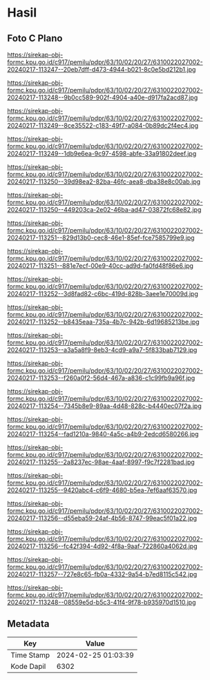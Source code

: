 # Hasil

## Foto C Plano

https://sirekap-obj-formc.kpu.go.id/c917/pemilu/pdpr/63/10/02/20/27/6310022027002-20240217-113247--20eb7dff-d473-4944-b021-8c0e5bd212b1.jpg

https://sirekap-obj-formc.kpu.go.id/c917/pemilu/pdpr/63/10/02/20/27/6310022027002-20240217-113248--9b0cc589-902f-4904-a40e-d917fa2acd87.jpg

https://sirekap-obj-formc.kpu.go.id/c917/pemilu/pdpr/63/10/02/20/27/6310022027002-20240217-113249--8ce35522-c183-49f7-a084-0b89dc2f4ec4.jpg

https://sirekap-obj-formc.kpu.go.id/c917/pemilu/pdpr/63/10/02/20/27/6310022027002-20240217-113249--1db9e6ea-9c97-4598-abfe-33a91802deef.jpg

https://sirekap-obj-formc.kpu.go.id/c917/pemilu/pdpr/63/10/02/20/27/6310022027002-20240217-113250--39d98ea2-82ba-46fc-aea8-dba38e8c00ab.jpg

https://sirekap-obj-formc.kpu.go.id/c917/pemilu/pdpr/63/10/02/20/27/6310022027002-20240217-113250--449203ca-2e02-46ba-ad47-03872fc68e82.jpg

https://sirekap-obj-formc.kpu.go.id/c917/pemilu/pdpr/63/10/02/20/27/6310022027002-20240217-113251--829d13b0-cec8-46e1-85ef-fce7585799e9.jpg

https://sirekap-obj-formc.kpu.go.id/c917/pemilu/pdpr/63/10/02/20/27/6310022027002-20240217-113251--881e7ecf-00e9-40cc-ad9d-fa0fd48f86e6.jpg

https://sirekap-obj-formc.kpu.go.id/c917/pemilu/pdpr/63/10/02/20/27/6310022027002-20240217-113252--3d8fad82-c6bc-419d-828b-3aee1e70009d.jpg

https://sirekap-obj-formc.kpu.go.id/c917/pemilu/pdpr/63/10/02/20/27/6310022027002-20240217-113252--b8435eaa-735a-4b7c-942b-6d19685213be.jpg

https://sirekap-obj-formc.kpu.go.id/c917/pemilu/pdpr/63/10/02/20/27/6310022027002-20240217-113253--a3a5a8f9-8eb3-4cd9-a9a7-5f833bab7129.jpg

https://sirekap-obj-formc.kpu.go.id/c917/pemilu/pdpr/63/10/02/20/27/6310022027002-20240217-113253--f260a0f2-56d4-467a-a836-c1c99fb9a96f.jpg

https://sirekap-obj-formc.kpu.go.id/c917/pemilu/pdpr/63/10/02/20/27/6310022027002-20240217-113254--7345b8e9-89aa-4d48-828c-b4440ec07f2a.jpg

https://sirekap-obj-formc.kpu.go.id/c917/pemilu/pdpr/63/10/02/20/27/6310022027002-20240217-113254--fad1210a-9840-4a5c-a4b9-2edcd6580266.jpg

https://sirekap-obj-formc.kpu.go.id/c917/pemilu/pdpr/63/10/02/20/27/6310022027002-20240217-113255--2a8237ec-98ae-4aaf-8997-f9c7f2281bad.jpg

https://sirekap-obj-formc.kpu.go.id/c917/pemilu/pdpr/63/10/02/20/27/6310022027002-20240217-113255--9420abc4-c6f9-4680-b5ea-7ef6aaf63570.jpg

https://sirekap-obj-formc.kpu.go.id/c917/pemilu/pdpr/63/10/02/20/27/6310022027002-20240217-113256--d55eba59-24af-4b56-8747-99eac5f01a22.jpg

https://sirekap-obj-formc.kpu.go.id/c917/pemilu/pdpr/63/10/02/20/27/6310022027002-20240217-113256--fc42f394-4d92-4f8a-9aaf-722860a4062d.jpg

https://sirekap-obj-formc.kpu.go.id/c917/pemilu/pdpr/63/10/02/20/27/6310022027002-20240217-113257--727e8c65-fb0a-4332-9a54-b7ed8115c542.jpg

https://sirekap-obj-formc.kpu.go.id/c917/pemilu/pdpr/63/10/02/20/27/6310022027002-20240217-113248--08559e5d-b5c3-41f4-9f78-b935970d1510.jpg


## Metadata

| Key        | Value               |
| ---------- | ------------------- |
| Time Stamp | 2024-02-25 01:03:39 |
| Kode Dapil | 6302                |



